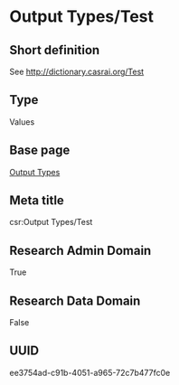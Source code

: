 # Output Types/Test
## Short definition
See http://dictionary.casrai.org/Test
## Type
Values
## Base page
[Output Types](https://github.com/EuroCRIS/CASRAI-Dictionairies/blob/main/Objects/Output%20Types.md)
## Meta title
csr:Output Types/Test
## Research Admin Domain
True
## Research Data Domain
False
## UUID
ee3754ad-c91b-4051-a965-72c7b477fc0e
